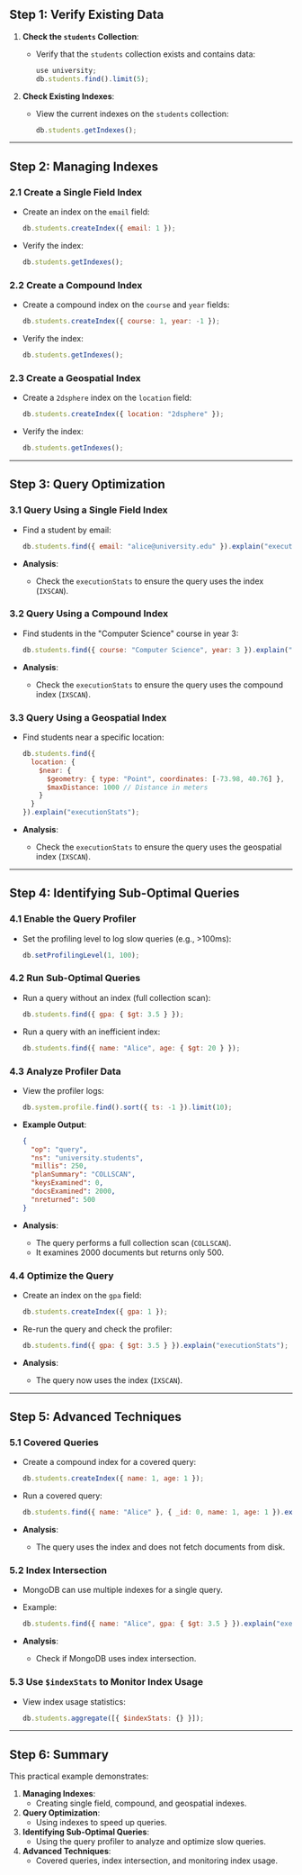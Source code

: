 

## **Step 1: Verify Existing Data**
1. **Check the `students` Collection**:
   - Verify that the `students` collection exists and contains data:
     ```javascript
     use university;
     db.students.find().limit(5);
     ```

2. **Check Existing Indexes**:
   - View the current indexes on the `students` collection:
     ```javascript
     db.students.getIndexes();
     ```

---

## **Step 2: Managing Indexes**
### **2.1 Create a Single Field Index**
- Create an index on the `email` field:
  ```javascript
  db.students.createIndex({ email: 1 });
  ```

- Verify the index:
  ```javascript
  db.students.getIndexes();
  ```

### **2.2 Create a Compound Index**
- Create a compound index on the `course` and `year` fields:
  ```javascript
  db.students.createIndex({ course: 1, year: -1 });
  ```

- Verify the index:
  ```javascript
  db.students.getIndexes();
  ```

### **2.3 Create a Geospatial Index**
- Create a `2dsphere` index on the `location` field:
  ```javascript
  db.students.createIndex({ location: "2dsphere" });
  ```

- Verify the index:
  ```javascript
  db.students.getIndexes();
  ```

---

## **Step 3: Query Optimization**
### **3.1 Query Using a Single Field Index**
- Find a student by email:
  ```javascript
  db.students.find({ email: "alice@university.edu" }).explain("executionStats");
  ```

- **Analysis**:
  - Check the `executionStats` to ensure the query uses the index (`IXSCAN`).

### **3.2 Query Using a Compound Index**
- Find students in the "Computer Science" course in year 3:
  ```javascript
  db.students.find({ course: "Computer Science", year: 3 }).explain("executionStats");
  ```

- **Analysis**:
  - Check the `executionStats` to ensure the query uses the compound index (`IXSCAN`).

### **3.3 Query Using a Geospatial Index**
- Find students near a specific location:
  ```javascript
  db.students.find({
    location: {
      $near: {
        $geometry: { type: "Point", coordinates: [-73.98, 40.76] },
        $maxDistance: 1000 // Distance in meters
      }
    }
  }).explain("executionStats");
  ```

- **Analysis**:
  - Check the `executionStats` to ensure the query uses the geospatial index (`IXSCAN`).

---

## **Step 4: Identifying Sub-Optimal Queries**
### **4.1 Enable the Query Profiler**
- Set the profiling level to log slow queries (e.g., >100ms):
  ```javascript
  db.setProfilingLevel(1, 100);
  ```

### **4.2 Run Sub-Optimal Queries**
- Run a query without an index (full collection scan):
  ```javascript
  db.students.find({ gpa: { $gt: 3.5 } });
  ```

- Run a query with an inefficient index:
  ```javascript
  db.students.find({ name: "Alice", age: { $gt: 20 } });
  ```

### **4.3 Analyze Profiler Data**
- View the profiler logs:
  ```javascript
  db.system.profile.find().sort({ ts: -1 }).limit(10);
  ```

- **Example Output**:
  ```json
  {
    "op": "query",
    "ns": "university.students",
    "millis": 250,
    "planSummary": "COLLSCAN",
    "keysExamined": 0,
    "docsExamined": 2000,
    "nreturned": 500
  }
  ```

- **Analysis**:
  - The query performs a full collection scan (`COLLSCAN`).
  - It examines 2000 documents but returns only 500.

### **4.4 Optimize the Query**
- Create an index on the `gpa` field:
  ```javascript
  db.students.createIndex({ gpa: 1 });
  ```

- Re-run the query and check the profiler:
  ```javascript
  db.students.find({ gpa: { $gt: 3.5 } }).explain("executionStats");
  ```

- **Analysis**:
  - The query now uses the index (`IXSCAN`).

---

## **Step 5: Advanced Techniques**
### **5.1 Covered Queries**
- Create a compound index for a covered query:
  ```javascript
  db.students.createIndex({ name: 1, age: 1 });
  ```

- Run a covered query:
  ```javascript
  db.students.find({ name: "Alice" }, { _id: 0, name: 1, age: 1 }).explain("executionStats");
  ```

- **Analysis**:
  - The query uses the index and does not fetch documents from disk.

### **5.2 Index Intersection**
- MongoDB can use multiple indexes for a single query.
- Example:
  ```javascript
  db.students.find({ name: "Alice", gpa: { $gt: 3.5 } }).explain("executionStats");
  ```

- **Analysis**:
  - Check if MongoDB uses index intersection.

### **5.3 Use `$indexStats` to Monitor Index Usage**
- View index usage statistics:
  ```javascript
  db.students.aggregate([{ $indexStats: {} }]);
  ```

---

## **Step 6: Summary**
This practical example demonstrates:
1. **Managing Indexes**:
   - Creating single field, compound, and geospatial indexes.
2. **Query Optimization**:
   - Using indexes to speed up queries.
3. **Identifying Sub-Optimal Queries**:
   - Using the query profiler to analyze and optimize slow queries.
4. **Advanced Techniques**:
   - Covered queries, index intersection, and monitoring index usage.

